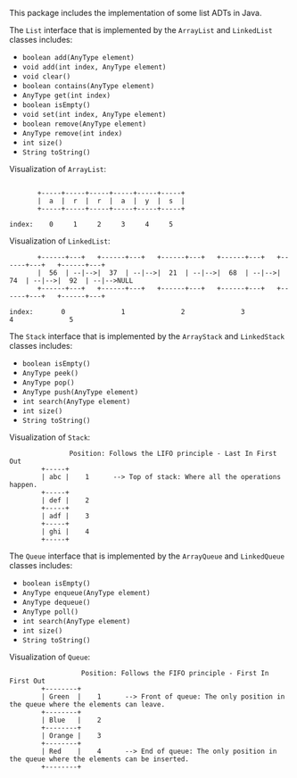 This package includes the implementation of some list ADTs in Java.

The `List` interface that is implemented by the `ArrayList` and `LinkedList` classes includes:
- `boolean add(AnyType element)`
- `void add(int index, AnyType element)`
- `void clear()`
- `boolean contains(AnyType element)`
- `AnyType get(int index)`
- `boolean isEmpty()`
- `void set(int index, AnyType element)`
- `boolean remove(AnyType element)`
- `AnyType remove(int index)`
- `int size()`
- `String toString()`

Visualization of `ArrayList`:

```

       +-----+-----+-----+-----+-----+-----+
       |  a  |  r  |  r  |  a  |  y  |  s  |
       +-----+-----+-----+-----+-----+-----+

index:    0     1     2     3     4     5
```

Visualization of `LinkedList`:

```
       +------+---+   +------+---+   +------+---+   +------+---+   +------+---+   +------+---+
       |  56  | --|-->|  37  | --|-->|  21  | --|-->|  68  | --|-->|  74  | --|-->|  92  | --|-->NULL
       +------+---+   +------+---+   +------+---+   +------+---+   +------+---+   +------+---+

index:       0              1              2              3              4              5
```

The `Stack` interface that is implemented by the `ArrayStack` and `LinkedStack` classes includes:
- `boolean isEmpty()`
- `AnyType peek()`
- `AnyType pop()`
- `AnyType push(AnyType element)`
- `int search(AnyType element)`
- `int size()`
- `String toString()`

Visualization of `Stack`:

```
			   Position: Follows the LIFO principle - Last In First Out
		+-----+
		| abc |    1      --> Top of stack: Where all the operations happen.
		+-----+
		| def |    2
		+-----+
		| adf |    3
		+-----+
		| ghi |    4
		+-----+

```
The `Queue` interface that is implemented by the `ArrayQueue` and `LinkedQueue` classes includes:
- `boolean isEmpty()`
- `AnyType enqueue(AnyType element)`
- `AnyType dequeue()`
- `AnyType poll()`
- `int search(AnyType element)`
- `int size()`
- `String toString()`

Visualization of `Queue`:

```
				  Position: Follows the FIFO principle - First In First Out
		+--------+
		| Green  |    1      --> Front of queue: The only position in the queue where the elements can leave. 
		+--------+
		| Blue   |    2
		+--------+
		| Orange |    3
		+--------+
		| Red    |    4      --> End of queue: The only position in the queue where the elements can be inserted.
		+--------+

```
